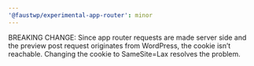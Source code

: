 ```yaml
---
'@faustwp/experimental-app-router': minor
---
```


BREAKING CHANGE: Since app router requests are made server side and the preview post request originates from WordPress, the cookie isn’t reachable. Changing the cookie to SameSite=Lax resolves the problem.

